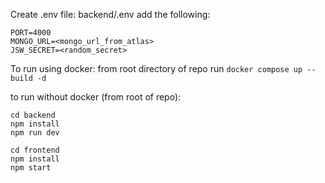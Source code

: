 Create .env file: backend/.env
add the following:
```
PORT=4000
MONGO_URL=<mongo_url_from_atlas>
JSW_SECRET=<random_secret>
```

To run using docker:
from root directory of repo run ``` docker compose up --build -d ```

to run without docker (from root of repo):
```
cd backend
npm install
npm run dev
```

```
cd frontend
npm install
npm start
```
